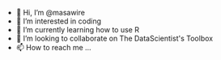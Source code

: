 - 👋 Hi, I’m @masawire
- 👀 I’m interested in coding
- 🌱 I’m currently learning how to use R
- 💞️ I’m looking to collaborate on The DataScientist's Toolbox
- 📫 How to reach me ...

<!---
masawire/masawire is a ✨ special ✨ repository because its `README.md` (this file) appears on your GitHub profile.
You can click the Preview link to take a look at your changes.
--->
